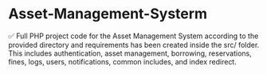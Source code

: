 # Asset-Management-Systerm
✅ Full PHP project code for the Asset Management System according to the provided directory and requirements has been created inside the src/ folder. This includes authentication, asset management, borrowing, reservations, fines, logs, users, notifications, common includes, and index redirect.
